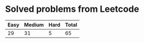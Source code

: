 # Solved problems from Leetcode

| **Easy** | **Medium** | **Hard** | **Total** |
| -------- | ---------- | -------- | --------- |
| 29       | 31         | 5        | 65        |
